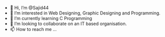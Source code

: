 - 👋 Hi, I’m @Sajid44
- 👀 I’m interested in Web Designing, Graphic Designing and Programming.
- 🌱 I’m currently learning C Programming
- 💞️ I’m looking to collaborate on an IT based organisation.
- 📫 How to reach me ...

<!---
Sajid44/Sajid44 is a ✨ special ✨ repository because its `README.md` (this file) appears on your GitHub profile.
You can click the Preview link to take a look at your changes.
--->
